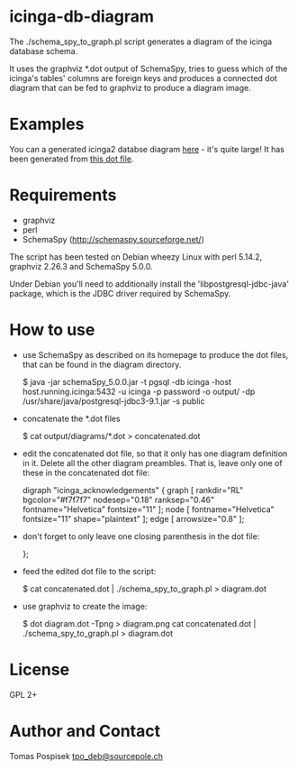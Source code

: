 icinga-db-diagram
=================

The ./schema\_spy\_to\_graph.pl script generates a diagram
of the icinga database schema.

It uses the graphviz \*.dot output of SchemaSpy, tries to
guess which of the icinga's tables' columns are foreign keys
and produces a connected dot diagram that can be fed to
graphviz to produce a diagram image.

Examples
========
You can a generated icinga2 databse diagram
<a href="https://github.com/tpo/icinga-db-diagram/raw/master/diagram.png">
here</a> - it's quite large! It has been generated from
<a href="https://github.com/tpo/icinga-db-diagram/raw/master/concatenated.dot">
this dot file</a>.

Requirements
============
* graphviz
* perl
* SchemaSpy (http://schemaspy.sourceforge.net/)

The script has been tested on Debian wheezy Linux with
perl 5.14.2, graphviz 2.26.3 and SchemaSpy 5.0.0.

Under Debian you'll need to additionally install the 'libpostgresql-jdbc-java'
package, which is the JDBC driver required by SchemaSpy.

How to use
==========
* use SchemaSpy as described on its homepage to produce
  the dot files, that can be found in the diagram directory.

    $ java -jar schemaSpy_5.0.0.jar -t pgsql -db icinga -host host.running.icinga:5432 -u icinga -p password -o output/ -dp /usr/share/java/postgresql-jdbc3-9.1.jar -s public

* concatenate the \*.dot files

    $ cat output/diagrams/*.dot > concatenated.dot

* edit the concatenated dot file, so that it only has one
  diagram definition in it. Delete all the other diagram
  preambles. That is, leave only one of these in the concatenated
  dot file:

    digraph "icinga_acknowledgements" {
      graph [
        rankdir="RL"
        bgcolor="#f7f7f7"
        nodesep="0.18"
        ranksep="0.46"
        fontname="Helvetica"
        fontsize="11"
      ];
      node [
        fontname="Helvetica"
        fontsize="11"
        shape="plaintext"
      ];
      edge [
        arrowsize="0.8"
      ];

* don't forget to only leave one closing parenthesis in the dot file:

    };

* feed the edited dot file to the script:

    $ cat concatenated.dot | ./schema_spy_to_graph.pl > diagram.dot

* use graphviz to create the image:

    $ dot diagram.dot -Tpng > diagram.png
    cat concatenated.dot | ./schema_spy_to_graph.pl > diagram.dot

License
=======
GPL 2+

Author and Contact
==================
Tomas Pospisek <tpo_deb@sourcepole.ch>
